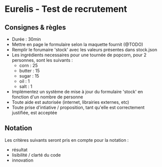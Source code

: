 # Eurelis - Test de recrutement #

## Consignes & règles 

- Durée : 30min
- Mettre en page le formulaire selon la maquette fournit (@TODO)
- Remplir le forumaire 'stock' avec les valeurs présentes dans stock.json
- Les ingrédients necessaires pour une tournée de popcorn, pour 2 personnes, sont les suivants : 
    - corn : 25
    - butter : 15
    - sugar : 15
    - oil : 1
    - salt : 1
- Implémentez un système de mise à jour du formulaire 'stock' en fonction d'un nombre de personne
- Toute aide est autorisée (internet, librairies externes, etc)
- Toute prise d'intiative / proposition, tant qu'elle est correctement justifiée, est acceptée
## Notation

Les critères suivants seront pris en compte pour la notation :
- résultat
- lisibilité / clarté du code
- innovation 